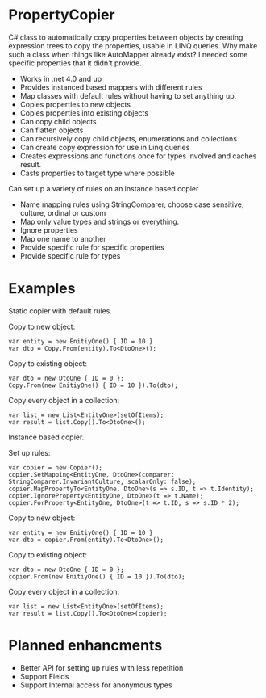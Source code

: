 # PropertyCopier
C# class to automatically copy properties between objects by creating expression trees to copy the properties, usable in LINQ queries.
Why make such a class when things like AutoMapper already exist? I needed some specific properties that it didn't provide.

* Works in .net 4.0 and up
* Provides instanced based mappers with different rules
* Map classes with default rules without having to set anything up.
* Copies properties to new objects
* Copies properties into existing objects
* Can copy child objects
* Can flatten objects
* Can recursively copy child objects, enumerations and collections
* Can create copy expression for use in Linq queries
* Creates expressions and functions once for types involved and caches result.
* Casts properties to target type where possible

Can set up a variety of rules on an instance based copier

* Name mapping rules using StringComparer, choose case sensitive, culture, ordinal or custom
* Map only value types and strings or everything.
* Ignore properties
* Map one name to another
* Provide specific rule for specific properties
* Provide specific rule for types

# Examples

Static copier with default rules.

Copy to new object:

    var entity = new EnitiyOne() { ID = 10 }
    var dto = Copy.From(entity).To<DtoOne>();

Copy to existing object:

    var dto = new DtoOne { ID = 0 };
    Copy.From(new EnitiyOne() { ID = 10 }).To(dto);
	
Copy every object in a collection:

	var list = new List<EntityOne>(setOfItems);
	var result = list.Copy().To<DtoOne>();
	
Instance based copier.

Set up rules:

    var copier = new Copier();	
    copier.SetMapping<EntityOne, DtoOne>(comparer: StringComparer.InvariantCulture, scalarOnly: false);
    copier.MapPropertyTo<EntityOne, DtoOne>(s => s.ID, t => t.Identity);
    copier.IgnoreProperty<EntityOne, DtoOne>(t => t.Name);
    copier.ForProperty<EntityOne, DtoOne>(t => t.ID, s => s.ID * 2);

Copy to new object:
	
    var entity = new EnitiyOne() { ID = 10 }
    var dto = copier.From(entity).To<DtoOne>();

Copy to existing object:
	
    var dto = new DtoOne { ID = 0 };
    copier.From(new EnitiyOne() { ID = 10 }).To(dto);
	
Copy every object in a collection:

	var list = new List<EntityOne>(setOfItems);
	var result = list.Copy().To<DtoOne>(copier);

# Planned enhancments

* Better API for setting up rules with less repetition
* Support Fields
* Support Internal access for anonymous types